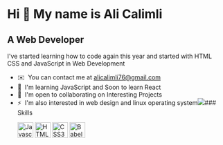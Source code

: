 Hi 👋 My name is Ali Calimli
============================

A Web Developer
---------------

I've started learning how to code again this year and started with HTML CSS and JavaScript in Web Development

*   ✉️  You can contact me at [alicalimli76@gmail.com](mailto:alicalimli76@gmail.com)
*   🧠  I'm learning JavaScript and Soon to learn React
*   🤝  I'm open to collaborating on Interesting Projects
*   ⚡  I'm also interested in web design and linux operating system<a href="https://www.twitter.com/alicalimli_dev" target="_blank" rel="noreferrer"><img
                  src="https://img.shields.io/twitter/follow/alicalimli_dev?logo=twitter&style=for-the-badge&color=0891b2&labelColor=1c1917"
                /></a>### Skills<p align="left">
                                <a href="https://developer.mozilla.org/en-US/docs/Web/JavaScript" target="_blank" rel="noreferrer"><img src="https://raw.githubusercontent.com/danielcranney/readme-generator/main/public/icons/skills/javascript-colored.svg" width="36" height="36" alt="Javascript" /></a> 
                                <a href="https://developer.mozilla.org/en-US/docs/Glossary/HTML5" target="_blank" rel="noreferrer"><img src="https://cdn.jsdelivr.net/gh/devicons/devicon/icons/html5/html5-plain.svg" width="36" height="36" alt="HTML5" /></a> 
                                <a href="https://www.w3.org/TR/CSS/#css" target="_blank" rel="noreferrer"><img src="https://cdn.jsdelivr.net/gh/devicons/devicon/icons/css3/css3-plain.svg" width="36" height="36" alt="CSS3" /></a> 
                                <a href="https://babeljs.io/" target="_blank" rel="noreferrer"><img src="https://cdn.jsdelivr.net/gh/devicons/devicon/icons/babel/babel-original.svg" width="36" height="36" alt="Babel" /></a>
                    </p>
               

